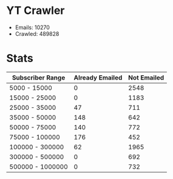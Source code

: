 # YT Crawler
- Emails: 10270
- Crawled: 489828

# Stats
| Subscriber Range  | Already Emailed | Not Emailed |
|-------|-------|-------|
| 5000 - 15000 | 0 | 2548 |
| 15000 - 25000 | 0 | 1183 |
| 25000 - 35000 | 47 | 711 |
| 35000 - 50000 | 148 | 642 |
| 50000 - 75000 | 140 | 772 |
| 75000 - 100000 | 176 | 452 |
| 100000 - 300000 | 62 | 1965 |
| 300000 - 500000 | 0 | 692 |
| 500000 - 1000000 | 0 | 732 |
